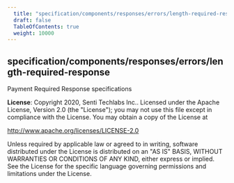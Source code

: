 ```yaml
---
  title: "specification/components/responses/errors/length-required-response"
  draft: false
  TableOfContents: true
  weight: 10000
---
```

<a name="module_specification/components/responses/errors/length-required-response"></a>

## specification/components/responses/errors/length-required-response
Payment Required Response specifications

**License**: Copyright 2020, Senti Techlabs Inc..
Licensed under the Apache License, Version 2.0 (the &quot;License&quot;);
you may not use this file except in compliance with the License.
You may obtain a copy of the License at

   http://www.apache.org/licenses/LICENSE-2.0

Unless required by applicable law or agreed to in writing, software
distributed under the License is distributed on an &quot;AS IS&quot; BASIS,
WITHOUT WARRANTIES OR CONDITIONS OF ANY KIND, either express or implied.
See the License for the specific language governing permissions and
limitations under the License.  
